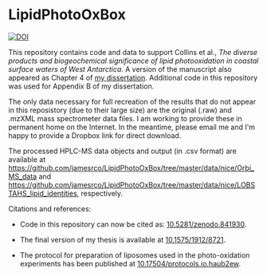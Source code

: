 # LipidPhotoOxBox
[![DOI](https://zenodo.org/badge/66294849.svg)](https://zenodo.org/badge/latestdoi/66294849)

This repository contains code and data to support Collins et al., *The diverse products and biogeochemical significance of lipid photooxidation in coastal surface waters of West Antarctica*. A version of the manuscript also appeared as Chapter 4 of [my dissertation](http://dx.doi.org/10.1575/1912/8721). Additional code in this repository was used for Appendix B of my dissertation.

The only data necessary for full recreation of the results that do not appear in this reposistory (due to their large size) are the original (.raw) and .mzXML mass spectrometer data files. I am working to provide these in permanent home on the Internet. In the meantime, please email me and I'm happy to provide a Dropbox link for direct download.

The processed HPLC-MS data objects and output (in .csv format) are available at https://github.com/jamesrco/LipidPhotoOxBox/tree/master/data/nice/Orbi_MS_data and https://github.com/jamesrco/LipidPhotoOxBox/tree/master/data/nice/LOBSTAHS_lipid_identities, respectively.

Citations and references:

* Code in this repository can now be cited as: [10.5281/zenodo.841930](http://doi.org/10.5281/zenodo.841930).

* The final version of my thesis is available at [10.1575/1912/8721](http://dx.doi.org/10.1575/1912/8721).

* The protocol for preparation of liposomes used in the photo-oxidation experiments has been published at [10.17504/protocols.io.haub2ew](http://dx.doi.org/10.17504/protocols.io.haub2ew).
